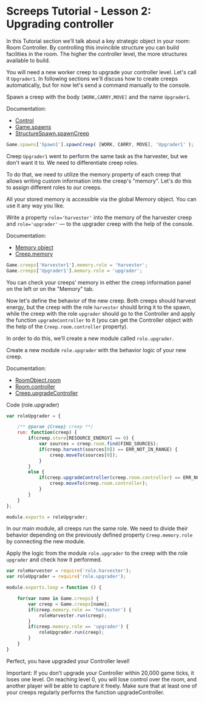 # Screeps Tutorial - Lesson 2: Upgrading controller

In this Tutorial section we’ll talk about a key strategic object in your room: Room Controller. By controlling this invincible structure you can build facilities in the room. The higher the controller level, the more structures available to build.

You will need a new worker creep to upgrade your controller level. Let's call it `Upgrader1`. In following sections we'll discuss how to create creeps automatically, but for now let's send a command manually to the console.

Spawn a creep with the body `[WORK,CARRY,MOVE]` and the name `Upgrader1`.

Documentation:

- [Control](https://docs.screeps.com/control.html)
- [Game.spawns](https://docs.screeps.com/api/#Game.spawns)
- [StructureSpawn.spawnCreep](https://docs.screeps.com/api/#StructureSpawn.spawnCreep)

```js
Game.spawns['Spawn1'].spawnCreep( [WORK, CARRY, MOVE], 'Upgrader1' );
```

Creep `Upgrader1` went to perform the same task as the harvester, but we don't want it to. We need to differentiate creep roles.

To do that, we need to utilize the memory property of each creep that allows writing custom information into the creep's "memory". Let's do this to assign different roles to our creeps.

All your stored memory is accessible via the global Memory object. You can use it any way you like.

Write a property `role='harvester'` into the memory of the harvester creep and `role='upgrader'` — to the upgrader creep with the help of the console.

Documentation:

- [Memory object](https://docs.screeps.com/global-objects.html#Memory-object)
- [Creep.memory](https://docs.screeps.com/api/#Creep.memory)

```js
Game.creeps['Harvester1'].memory.role = 'harvester';
Game.creeps['Upgrader1'].memory.role = 'upgrader';
```

You can check your creeps' memory in either the creep information panel on the left or on the "Memory" tab.

Now let's define the behavior of the new creep. Both creeps should harvest energy, but the creep with the role `harvester` should bring it to the spawn, while the creep with the role `upgrader` should go to the Controller and apply the function `upgradeController` to it (you can get the Controller object with the help of the `Creep.room.controller` property).

In order to do this, we’ll create a new module called `role.upgrader`.

Create a new module `role.upgrader` with the behavior logic of your new creep.

Documentation:

- [RoomObject.room](https://docs.screeps.com/api/#RoomObject.room)
- [Room.controller](https://docs.screeps.com/api/#Room.controller)
- [Creep.upgradeController](https://docs.screeps.com/api/#Creep.upgradeController)

Code (role.upgrader)

```js
var roleUpgrader = {

    /** @param {Creep} creep **/
    run: function(creep) {
        if(creep.store[RESOURCE_ENERGY] == 0) {
            var sources = creep.room.find(FIND_SOURCES);
            if(creep.harvest(sources[0]) == ERR_NOT_IN_RANGE) {
                creep.moveTo(sources[0]);
            }
        }
        else {
            if(creep.upgradeController(creep.room.controller) == ERR_NOT_IN_RANGE) {
                creep.moveTo(creep.room.controller);
            }
        }
    }
};

module.exports = roleUpgrader;
```

In our main module, all creeps run the same role. We need to divide their behavior depending on the previously defined property `Creep.memory.role` by connecting the new module.

Apply the logic from the module `role.upgrader` to the creep with the role `upgrader` and check how it performed.

```js
var roleHarvester = require('role.harvester');
var roleUpgrader = require('role.upgrader');

module.exports.loop = function () {

    for(var name in Game.creeps) {
        var creep = Game.creeps[name];
        if(creep.memory.role == 'harvester') {
            roleHarvester.run(creep);
        }
        if(creep.memory.role == 'upgrader') {
            roleUpgrader.run(creep);
        }
    }
}
```

Perfect, you have upgraded your Controller level!

Important: If you don’t upgrade your Controller within 20,000 game ticks, it loses one level. On reaching level 0, you will lose control over the room, and another player will be able to capture it freely. Make sure that at least one of your creeps regularly performs the function upgradeController.
